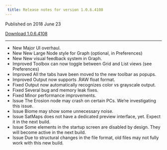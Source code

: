 ```yaml
---
 title: Release notes for version 1.0.6.4108
---
```


Published on 2018 June 23

[Download 1.0.6.4108]()

***

<ul class="changelog">
<li class="new"><span>New</span>  Major UI overhaul.</li>
<li class="new"><span>New</span>  New Large Node style for Graph (optional, in Preferences)</li>
<li class="new"><span>New</span>  New visual feedback system in Graph.</li>
<li class="improved"><span>Improved</span>  Toolbox can now toggle between Grid and List views (see Preferences)</li>
<li class="improved"><span>Improved</span>  All the tabs have been moved to the new toolbar as popups.</li>
<li class="improved"><span>Improved</span>  Output now supports .RAW float format.</li>
<li class="fixed"><span>Fixed</span>  Output now automatically recognizes color vs grayscale output.</li>
<li class="fixed"><span>Fixed</span>  Several bug and memory leak fixes.</li>
<li class="fixed"><span>Fixed</span>  Minor performance improvements.</li>
<li class="issue"><span>Issue</span>  The Erosion node may crash on certain PCs. We’re investigating this issue.</li>
<li class="issue"><span>Issue</span>  Biome may show some unnecessary noise.</li>
<li class="issue"><span>Issue</span>  SatMaps does not have a dedicated preview interface, yet. Expect it in the next build.</li>
<li class="issue"><span>Issue</span>  Some elements in the startup screen are disabled by design. They will become active in the next build.</li>
<li class="issue"><span>Issue</span>  Due to structural changes in the file format, old files may not fully work with this new build.</li>
</ul>
